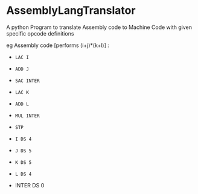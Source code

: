 # AssemblyLangTranslator
A python Program to translate Assembly code to Machine Code with given specific opcode definitions

eg Assembly code [performs (i+j)*(k+l)] :

*     LAC I     
*     ADD J
*     SAC INTER
*     LAC K
*     ADD L
*     MUL INTER
*     STP
*     I DS 4
*     J DS 5
*     K DS 5
*     L DS 4
* INTER DS 0

